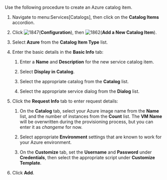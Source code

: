 Use the following procedure to create an Azure catalog item.

1.  Navigate to menu:Services\[Catalogs\], then click on the **Catalog
    Items** accordion.

2.  Click ![1847](../images/1847.png)(**Configuration**), then
    ![1862](../images/1862.png)(**Add a New Catalog Item**).

3.  Select **Azure** from the **Catalog Item Type** list.

4.  Enter the basic details in the **Basic Info** tab:

    1.  Enter a **Name** and **Description** for the new service catalog
        item.

    2.  Select **Display in Catalog**.

    3.  Select the appropriate catalog from the **Catalog** list.

    4.  Select the appropriate service dialog from the **Dialog** list.

5.  Click the **Request Info** tab to enter request details:

    1.  On the **Catalog** tab, select your Azure image name from the
        **Name** list, and the number of instances from the **Count**
        list. The **VM Name** will be overwritten during the
        provisioning process, but you can enter it as *changeme* for
        now.

    2.  Select appropriate **Environment** settings that are known to
        work for your Azure environment.

    3.  On the **Customize** tab, set the **Username** and **Password**
        under **Credentials**, then select the appropriate script under
        **Customize Template**.

6.  Click **Add**.
